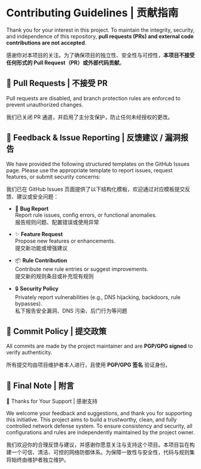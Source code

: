 # Contributing Guidelines | 贡献指南
 
Thank you for your interest in this project. To maintain the integrity, security, and independence of this repository, **pull requests (PRs) and external code contributions are not accepted**.

感谢你对本项目的关注。为了确保项目的独立性、安全性与可控性，**本项目不接受任何形式的 Pull Request（PR）或外部代码贡献**。 

## 🚫 Pull Requests | 不接受 PR
 
Pull requests are disabled, and branch protection rules are enforced to prevent unauthorized changes.

我们已关闭 PR 通道，并启用了主分支保护，防止任何未经授权的更改。 

## 🪪 Feedback & Issue Reporting | 反馈建议 / 漏洞报告

We have provided the following structured templates on the GitHub Issues page. Please use the appropriate template to report issues, request features, or submit security concerns:

我们已在 GitHub Issues 页面提供了以下结构化模板，欢迎通过对应模板提交反馈、建议或安全问题：

- 🐞 **Bug Report**  
  Report rule issues, config errors, or functional anomalies.  
  报告规则问题、配置错误或使用异常

- ✨ **Feature Request**  
  Propose new features or enhancements.  
  提交新功能或增强建议

- 📦 **Rule Contribution**  
  Contribute new rule entries or suggest improvements.  
  提交新的规则条目或补充现有规则

- 🔒 **Security Policy**  
  Privately report vulnerabilities (e.g., DNS hijacking, backdoors, rule bypasses).  
  私下报告安全漏洞、DNS 污染、后门行为等问题

## 🔐 Commit Policy | 提交政策
 
All commits are made by the project maintainer and are **PGP/GPG signed** to verify authenticity.

所有提交均由项目维护者本人进行，且使用 **PGP/GPG 签名** 验证身份。  

## 🌟 Final Note | 附言

🙌 Thanks for Your Support | 感谢支持 

We welcome your feedback and suggestions, and thank you for supporting this initiative.
This project aims to build a trustworthy, clean, and fully controlled network defense system. To ensure consistency and security, all configurations and rules are independently maintained by the project owner.

我们欢迎你的合理反馈与建议，并感谢你愿意关注与支持这个项目。本项目旨在构建一个可信、清洁、可控的网络防御体系。为保障一致性与安全性，代码与规则集将始终由维护者独立维护。
